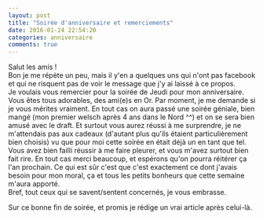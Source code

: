 ```yaml
---
layout: post
title: "Soirée d'anniversaire et remerciements"
date: 2016-01-24 22:54:20
categories: anniversaire
comments: true
---
```

Salut les amis !  
Bon je me répète un peu, mais il y'en a quelques uns qui n'ont pas facebook et qui ne risquent pas de voir le message que j'y ai laissé à ce propos.  
Je voulais vous remercier pour la soirée de Jeudi pour mon anniversaire. Vous êtes tous adorables, des ami(e)s en Or. Par moment, je me demande si je vous mérites vraiment. En tout cas on aura passé une soirée géniale, bien mangé (mon premier welsch après 4 ans dans le Nord ^^) et on se sera bien amusé avec le draft. Et surtout vous aurez réussi à me surprendre, je ne m'attendais pas aux cadeaux (d'autant plus qu'ils étaient particulièrement bien choisis) vu que pour moi cette soirée en était déjà un en tant que tel. Vous avez bien failli réussir à me faire pleurer, et vous m'avez surtout bien fait rire. En tout cas merci beaucoup, et espérons qu'on pourra réitérer ça l'an prochain. Ce qui est sûr c'est que c'est exactement ce dont j'avais besoin pour mon moral, ça et tous les petits bonheurs que cette semaine m'aura apporté.  
Bref, tout ceux qui se savent/sentent concernés, je vous embrasse.

Sur ce bonne fin de soirée, et promis je rédige un vrai article après celui-là.